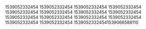 1539052332454
1539052332454
1539052332454
1539052332454
1539052332454
1539052332454
1539052332454
1539052332454
1539052332454
1539052332454
1539052332454
1539052332454
1539052332454
1539052332454
15390523324541539066588110